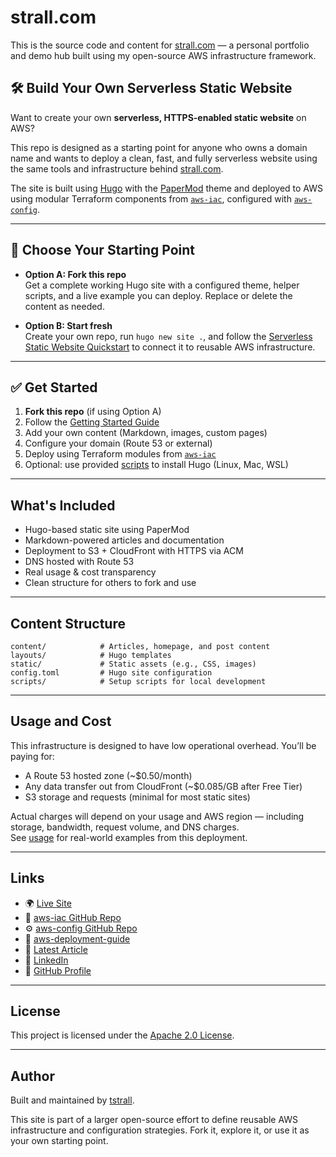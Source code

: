 # strall.com

This is the source code and content for [strall.com](https://strall.com) — a personal portfolio and demo hub built using my open-source AWS infrastructure framework.

## 🛠️ Build Your Own Serverless Static Website

Want to create your own **serverless, HTTPS-enabled static website** on AWS?

This repo is designed as a starting point for anyone who owns a domain name and wants to deploy a clean, fast, and fully serverless website using the same tools and infrastructure behind [strall.com](https://strall.com).

The site is built using [Hugo](https://gohugo.io/) with the [PaperMod](https://github.com/adityatelange/hugo-PaperMod) theme and deployed to AWS using modular Terraform components from [`aws-iac`](https://github.com/tstrall/aws-iac), configured with [`aws-config`](https://github.com/tstrall/aws-config).

---

## 🧭 Choose Your Starting Point

- **Option A: Fork this repo**  
  Get a complete working Hugo site with a configured theme, helper scripts, and a live example you can deploy. Replace or delete the content as needed.

- **Option B: Start fresh**  
  Create your own repo, run `hugo new site .`, and follow the [Serverless Static Website Quickstart](https://github.com/tstrall/aws-deployment-guide/blob/main/quickstarts/serverless-site.md) to connect it to reusable AWS infrastructure.

---

## ✅ Get Started

1. **Fork this repo** (if using Option A)
2. Follow the [Getting Started Guide](./GETTING_STARTED.md)
3. Add your own content (Markdown, images, custom pages)
4. Configure your domain (Route 53 or external)
5. Deploy using Terraform modules from [`aws-iac`](https://github.com/tstrall/aws-iac)
6. Optional: use provided [scripts](./scripts) to install Hugo (Linux, Mac, WSL)

---

## What's Included

- Hugo-based static site using PaperMod
- Markdown-powered articles and documentation
- Deployment to S3 + CloudFront with HTTPS via ACM
- DNS hosted with Route 53
- Real usage & cost transparency
- Clean structure for others to fork and use

---

## Content Structure

```text
content/            # Articles, homepage, and post content
layouts/            # Hugo templates
static/             # Static assets (e.g., CSS, images)
config.toml         # Hugo site configuration
scripts/            # Setup scripts for local development
```

---

## Usage and Cost

This infrastructure is designed to have low operational overhead. You’ll be paying for:

- A Route 53 hosted zone (~$0.50/month)
- Any data transfer out from CloudFront (~$0.085/GB after Free Tier)
- S3 storage and requests (minimal for most static sites)

Actual charges will depend on your usage and AWS region — including storage, bandwidth, request volume, and DNS charges.  
See [usage](https://strall.com/usage) for real-world examples from this deployment.

---

## Links

- 🌍 [Live Site](https://strall.com)
- 📘 [aws-iac GitHub Repo](https://github.com/tstrall/aws-iac)
- ⚙️ [aws-config GitHub Repo](https://github.com/tstrall/aws-config)
- 📗 [aws-deployment-guide](https://github.com/tstrall/aws-deployment-guide)
- 🧠 [Latest Article](https://strall.com/posts/config-driven-aws)
- 💼 [LinkedIn](https://www.linkedin.com/in/ted-strall-1057b44/)
- 📂 [GitHub Profile](https://github.com/tstrall)

---

## License

This project is licensed under the [Apache 2.0 License](LICENSE).

---

## Author

Built and maintained by [tstrall](https://strall.com).

This site is part of a larger open-source effort to define reusable AWS infrastructure and configuration strategies. Fork it, explore it, or use it as your own starting point.
